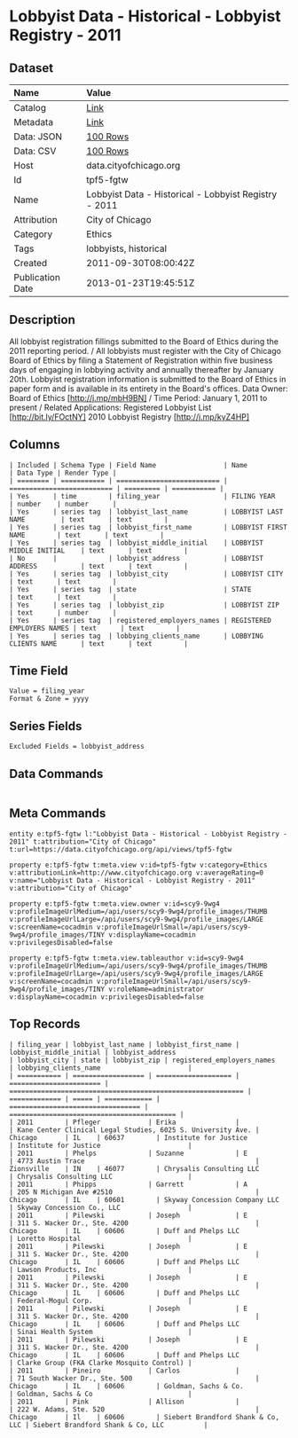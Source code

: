 # Lobbyist Data - Historical - Lobbyist Registry - 2011

## Dataset

| Name | Value |
| :--- | :---- |
| Catalog | [Link](https://catalog.data.gov/dataset/lobbyist-data-lobbyist-registry-2011-3476b) |
| Metadata | [Link](https://data.cityofchicago.org/api/views/tpf5-fgtw) |
| Data: JSON | [100 Rows](https://data.cityofchicago.org/api/views/tpf5-fgtw/rows.json?max_rows=100) |
| Data: CSV | [100 Rows](https://data.cityofchicago.org/api/views/tpf5-fgtw/rows.csv?max_rows=100) |
| Host | data.cityofchicago.org |
| Id | tpf5-fgtw |
| Name | Lobbyist Data - Historical - Lobbyist Registry - 2011 |
| Attribution | City of Chicago |
| Category | Ethics |
| Tags | lobbyists, historical |
| Created | 2011-09-30T08:00:42Z |
| Publication Date | 2013-01-23T19:45:51Z |

## Description

All lobbyist registration fillings submitted to the Board of Ethics during the 2011 reporting period. / All lobbyists must register with the City of Chicago Board of Ethics by filing a Statement of Registration within five business days of engaging in lobbying activity and annually thereafter by January 20th. Lobbyist registration information is submitted to the Board of Ethics in paper form and is available in its entirety in the Board's offices. 
Data Owner:  Board of Ethics 
[http://j.mp/mbH9BN] /
Time Period: January 1, 2011 to present /
Related Applications:  Registered Lobbyist List [http://bit.ly/FOctNY]
2010 Lobbyist Registry 
[http://j.mp/kyZ4HP]

## Columns

```ls
| Included | Schema Type | Field Name                 | Name                       | Data Type | Render Type |
| ======== | =========== | ========================== | ========================== | ========= | =========== |
| Yes      | time        | filing_year                | FILING YEAR                | number    | number      |
| Yes      | series tag  | lobbyist_last_name         | LOBBYIST LAST NAME         | text      | text        |
| Yes      | series tag  | lobbyist_first_name        | LOBBYIST FIRST NAME        | text      | text        |
| Yes      | series tag  | lobbyist_middle_initial    | LOBBYIST MIDDLE INITIAL    | text      | text        |
| No       |             | lobbyist_address           | LOBBYIST ADDRESS           | text      | text        |
| Yes      | series tag  | lobbyist_city              | LOBBYIST CITY              | text      | text        |
| Yes      | series tag  | state                      | STATE                      | text      | text        |
| Yes      | series tag  | lobbyist_zip               | LOBBYIST ZIP               | text      | number      |
| Yes      | series tag  | registered_employers_names | REGISTERED EMPLOYERS NAMES | text      | text        |
| Yes      | series tag  | lobbying_clients_name      | LOBBYING CLIENTS NAME      | text      | text        |
```

## Time Field

```ls
Value = filing_year
Format & Zone = yyyy
```

## Series Fields

```ls
Excluded Fields = lobbyist_address
```

## Data Commands

```ls
```

## Meta Commands

```ls
entity e:tpf5-fgtw l:"Lobbyist Data - Historical - Lobbyist Registry - 2011" t:attribution="City of Chicago" t:url=https://data.cityofchicago.org/api/views/tpf5-fgtw

property e:tpf5-fgtw t:meta.view v:id=tpf5-fgtw v:category=Ethics v:attributionLink=http://www.cityofchicago.org v:averageRating=0 v:name="Lobbyist Data - Historical - Lobbyist Registry - 2011" v:attribution="City of Chicago"

property e:tpf5-fgtw t:meta.view.owner v:id=scy9-9wg4 v:profileImageUrlMedium=/api/users/scy9-9wg4/profile_images/THUMB v:profileImageUrlLarge=/api/users/scy9-9wg4/profile_images/LARGE v:screenName=cocadmin v:profileImageUrlSmall=/api/users/scy9-9wg4/profile_images/TINY v:displayName=cocadmin v:privilegesDisabled=false

property e:tpf5-fgtw t:meta.view.tableauthor v:id=scy9-9wg4 v:profileImageUrlMedium=/api/users/scy9-9wg4/profile_images/THUMB v:profileImageUrlLarge=/api/users/scy9-9wg4/profile_images/LARGE v:screenName=cocadmin v:profileImageUrlSmall=/api/users/scy9-9wg4/profile_images/TINY v:roleName=administrator v:displayName=cocadmin v:privilegesDisabled=false
```

## Top Records

```ls
| filing_year | lobbyist_last_name | lobbyist_first_name | lobbyist_middle_initial | lobbyist_address                                            | lobbyist_city | state | lobbyist_zip | registered_employers_names        | lobbying_clients_name                      | 
| =========== | ================== | =================== | ======================= | =========================================================== | ============= | ===== | ============ | ================================= | ========================================== | 
| 2011        | Pfleger            | Erika               |                         | Kane Center Clinical Legal Studies, 6025 S. University Ave. | Chicago       | IL    | 60637        | Institute for Justice             | Institute for Justice                      | 
| 2011        | Phelps             | Suzanne             | E                       | 4773 Austin Trace                                           | Zionsville    | IN    | 46077        | Chrysalis Consulting LLC          | Chrysalis Consulting LLC                   | 
| 2011        | Phipps             | Garrett             | A                       | 205 N Michigan Ave #2510                                    | Chicago       | IL    | 60601        | Skyway Concession Company LLC     | Skyway Concession Co., LLC                 | 
| 2011        | Pilewski           | Joseph              | E                       | 311 S. Wacker Dr., Ste. 4200                                | Chicago       | IL    | 60606        | Duff and Phelps LLC               | Loretto Hospital                           | 
| 2011        | Pilewski           | Joseph              | E                       | 311 S. Wacker Dr., Ste. 4200                                | Chicago       | IL    | 60606        | Duff and Phelps LLC               | Lawson Products, Inc                       | 
| 2011        | Pilewski           | Joseph              | E                       | 311 S. Wacker Dr., Ste. 4200                                | Chicago       | IL    | 60606        | Duff and Phelps LLC               | Federal-Mogul Corp.                        | 
| 2011        | Pilewski           | Joseph              | E                       | 311 S. Wacker Dr., Ste. 4200                                | Chicago       | IL    | 60606        | Duff and Phelps LLC               | Sinai Health System                        | 
| 2011        | Pilewski           | Joseph              | E                       | 311 S. Wacker Dr., Ste. 4200                                | Chicago       | IL    | 60606        | Duff and Phelps LLC               | Clarke Group (FKA Clarke Mosquito Control) | 
| 2011        | Pineiro            | Carlos              |                         | 71 South Wacker Dr., Ste. 500                               | Chicago       | IL    | 60606        | Goldman, Sachs & Co.              | Goldman, Sachs & Co                        | 
| 2011        | Pink               | Allison             |                         | 222 W. Adams, Ste. 520                                      | Chicago       | Il    | 60606        | Siebert Brandford Shank & Co, LLC | Siebert Brandford Shank & Co, LLC          | 
```